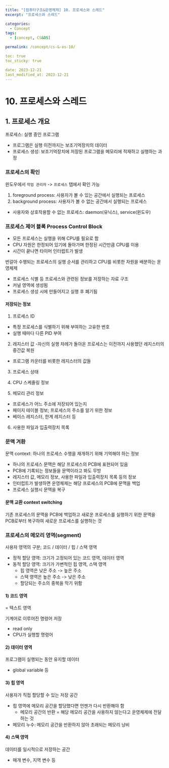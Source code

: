 ```yaml
---
title: "[컴퓨터구조&운영체제] 10. 프로세스와 스레드"
excerpt: "프로세스와 스레드"

categories:
  - Concept
tags:
  - [concept, CS&OS]

permalink: /concept/cs-&-os-10/

toc: true
toc_sticky: true

date: 2023-12-21
last_modified_at: 2023-12-21
---
```

# 10. 프로세스와 스레드

## 1. 프로세스 개요

프로세스: 실행 중인 프로그램

- 프로그램은 실행 이전까지는 보조기억장치의 데이터
- 프로세스 생성: 보조기억장치에 저장된 프로그램을 메모리에 적재하고 실행하는 과정

### 프로세스의 확인

윈도우에서 `작엄 관리자` -> `프로세스` 탭에서 확인 가능

1. foreground process: 사용자가 볼 수 있는 공간에서 실행되는 프로세스
2. background process: 사용자가 볼 수 없는 공간에서 실행되는 프로세스
  - 사용자와 상호작용할 수 없는 프로세스: daemon(유닉스), service(윈도우)

### 프로세스 제어 블록 Process Control Block

- 모든 프로세스는 실행을 위해 CPU를 필요로 함
- CPU 자원은 한정되어 있기에 돌아가며 한정된 시간만큼 CPU를 이용
- 시간이 끝나면 타이머 인터럽트가 발생

번갈아 수행되는 프로세스의 실행 순서를 관리하고 CPU를 비롯한 자원을 배분하는 운영체제

- 프로세스 식별 등 프로세스와 관련된 정보를 저장하는 자료 구조
- 커널 영역에 생성됨
- 프로세스 생성 시에 만들어지고 실행 후 폐기됨

#### 저장되는 정보

1. 프로세스 ID
  - 특정 프로세스를 식별하기 위해 부여하는 고유한 번호
  - 실행 때마다 다른 PID 부여

2. 레지스터 값
  -자신의 실행 차례가 돌아온 프로세스는 이전까지 사용했던 레지스터의 중간값 복원
  - 프로그램 카운터를 비롯한 레지스터의 값들

3. 프로세스 상태

4. CPU 스케줄링 정보

5. 메모리 관리 정보
  - 프로세스가 어느 주소에 저장되어 있는지
  - 페이지 테이블 정보; 프로세스의 주소를 알기 위한 정보
  - 베이스 레지스터, 한계 레지스터 등

6. 사용한 파일과 입출력장치 목록

### 문맥 겨환

문맥 context: 하나의 프로세스 수행을 재개하기 위해 기억해야 하는 정보

- 하나의 프로세스 문맥은 해당 프로세스의 PCB에 표현되어 있음
- PCB에 기록되는 정보들을 문맥이라고 봐도 무방
- 레지스터 값, 메모리 정보, 사용한 파일과 입출력장치 목록 등의 정보
- 인터럽트가 발생하면 운영체제는 해당 프로세스의 PCB에 문맥을 백업
- 프로세스 실행시 문맥을 복구

#### 문맥 교환 context switching

기존 프로세스의 문맥을 PCB에 백업하고 새로운 프로세스를 실행하기 위한 문맥을 PCB로부터 복구하여 새로운 프로세스를 실행하는 것

### 프로세스의 메모리 영역(segment)

사용자 영역의 구분; 코드 / 데이터 / 힙 / 스택 영역

- 정적 할당 영역: 크기가 고정되어 있는 코드 영역, 데이터 영역
- 동적 할당 영역: 크기가 가변적인 힙 영역, 스택 영역
  - 힙 영역은 낮은 주소 -> 높은 주소
  - 스택 영역은 높은 주소 -> 낮은 주소
  - 할당되는 주소의 중복을 막기 위함

#### 1) 코드 영역

= 텍스트 영역

기계어로 이루어진 명령어 저장

- read only
- CPU가 실행할 명령어

#### 2) 데이터 영역

프로그램이 실행되는 동안 유지할 데이터

- global variable 등

#### 3) 힙 영역

사용자가 직접 할당할 수 있는 저장 공간

- 힙 영역에 메모리 공간을 할당했다면 언젠가 다시 반환해야 함
  - 메모리 공간의 반환 = 해당 메모리 공간을 사용하지 않는다고 운영체제에 전달하는 것
- 메모리 누수: 메모리 공간을 반환하지 않아 초래되는 메모리 낭비

#### 4) 스택 영역

데이터를 일시적으로 저장하는 공간

- 매개 변수, 지역 변수 등